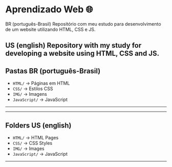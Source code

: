 # Aprendizado Web 🌐
BR (português-Brasil) Repositório com meu estudo para desenvolvimento de um website utilizando HTML, CSS e JS.

US (english) Repository with my study for developing a website using HTML, CSS and JS.
----------------------------------------------------------------------

## Pastas BR (português-Brasil)

- `HTML/` → Páginas em HTML
- `CSS/` → Estilos CSS
- `IMG/` → Imagens
- `JavaScript/` → JavaScript

----------------------------------------------------------------------
----------------------------------------------------------------------

## Folders US (english)

- `HTML/` → HTML Pages
- `CSS/` → CSS Styles
- `IMG/` → Images
- `JavaScript/` → JavaScript

----------------------------------------------------------------------
